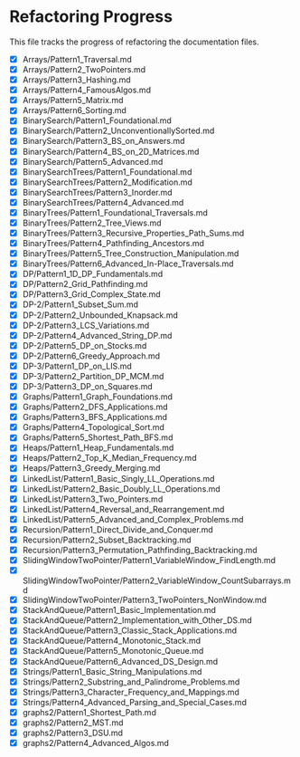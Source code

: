 # Refactoring Progress
This file tracks the progress of refactoring the documentation files.

- [x] Arrays/Pattern1_Traversal.md
- [x] Arrays/Pattern2_TwoPointers.md
- [x] Arrays/Pattern3_Hashing.md
- [x] Arrays/Pattern4_FamousAlgos.md
- [x] Arrays/Pattern5_Matrix.md
- [x] Arrays/Pattern6_Sorting.md
- [x] BinarySearch/Pattern1_Foundational.md
- [x] BinarySearch/Pattern2_UnconventionallySorted.md
- [x] BinarySearch/Pattern3_BS_on_Answers.md
- [x] BinarySearch/Pattern4_BS_on_2D_Matrices.md
- [x] BinarySearch/Pattern5_Advanced.md
- [x] BinarySearchTrees/Pattern1_Foundational.md
- [x] BinarySearchTrees/Pattern2_Modification.md
- [x] BinarySearchTrees/Pattern3_Inorder.md
- [x] BinarySearchTrees/Pattern4_Advanced.md
- [x] BinaryTrees/Pattern1_Foundational_Traversals.md
- [x] BinaryTrees/Pattern2_Tree_Views.md
- [x] BinaryTrees/Pattern3_Recursive_Properties_Path_Sums.md
- [x] BinaryTrees/Pattern4_Pathfinding_Ancestors.md
- [x] BinaryTrees/Pattern5_Tree_Construction_Manipulation.md
- [x] BinaryTrees/Pattern6_Advanced_In-Place_Traversals.md
- [x] DP/Pattern1_1D_DP_Fundamentals.md
- [x] DP/Pattern2_Grid_Pathfinding.md
- [x] DP/Pattern3_Grid_Complex_State.md
- [x] DP-2/Pattern1_Subset_Sum.md
- [x] DP-2/Pattern2_Unbounded_Knapsack.md
- [x] DP-2/Pattern3_LCS_Variations.md
- [x] DP-2/Pattern4_Advanced_String_DP.md
- [x] DP-2/Pattern5_DP_on_Stocks.md
- [x] DP-2/Pattern6_Greedy_Approach.md
- [x] DP-3/Pattern1_DP_on_LIS.md
- [x] DP-3/Pattern2_Partition_DP_MCM.md
- [x] DP-3/Pattern3_DP_on_Squares.md
- [x] Graphs/Pattern1_Graph_Foundations.md
- [x] Graphs/Pattern2_DFS_Applications.md
- [x] Graphs/Pattern3_BFS_Applications.md
- [x] Graphs/Pattern4_Topological_Sort.md
- [x] Graphs/Pattern5_Shortest_Path_BFS.md
- [x] Heaps/Pattern1_Heap_Fundamentals.md
- [x] Heaps/Pattern2_Top_K_Median_Frequency.md
- [x] Heaps/Pattern3_Greedy_Merging.md
- [x] LinkedList/Pattern1_Basic_Singly_LL_Operations.md
- [x] LinkedList/Pattern2_Basic_Doubly_LL_Operations.md
- [x] LinkedList/Pattern3_Two_Pointers.md
- [x] LinkedList/Pattern4_Reversal_and_Rearrangement.md
- [x] LinkedList/Pattern5_Advanced_and_Complex_Problems.md
- [x] Recursion/Pattern1_Direct_Divide_and_Conquer.md
- [x] Recursion/Pattern2_Subset_Backtracking.md
- [x] Recursion/Pattern3_Permutation_Pathfinding_Backtracking.md
- [x] SlidingWindowTwoPointer/Pattern1_VariableWindow_FindLength.md
- [x] SlidingWindowTwoPointer/Pattern2_VariableWindow_CountSubarrays.md
- [x] SlidingWindowTwoPointer/Pattern3_TwoPointers_NonWindow.md
- [x] StackAndQueue/Pattern1_Basic_Implementation.md
- [x] StackAndQueue/Pattern2_Implementation_with_Other_DS.md
- [x] StackAndQueue/Pattern3_Classic_Stack_Applications.md
- [x] StackAndQueue/Pattern4_Monotonic_Stack.md
- [x] StackAndQueue/Pattern5_Monotonic_Queue.md
- [x] StackAndQueue/Pattern6_Advanced_DS_Design.md
- [x] Strings/Pattern1_Basic_String_Manipulations.md
- [x] Strings/Pattern2_Substring_and_Palindrome_Problems.md
- [x] Strings/Pattern3_Character_Frequency_and_Mappings.md
- [x] Strings/Pattern4_Advanced_Parsing_and_Special_Cases.md
- [x] graphs2/Pattern1_Shortest_Path.md
- [x] graphs2/Pattern2_MST.md
- [x] graphs2/Pattern3_DSU.md
- [x] graphs2/Pattern4_Advanced_Algos.md
